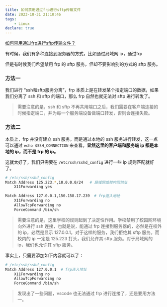 ```yaml
---
title: 如何禁用通过frp进行sftp传输文件
date: 2023-10-31 21:10:46
tags:
    - Linux
declare: true
---
```

[如何禁用通过frp进行sftp传输文件？](https://github.com/fatedier/frp/issues/3736)<!--more-->

有时候，我们有多种连接到服务器的方式，比如通过局域网 ip，通过frp

但是有时候我们希望禁用 frp 的 sftp 服务，但却不要影响别的方式的 sftp 服务。

### 方法一

我们进行 “ssh和sftp服务分离”，frp 本质上是在转发某个指定端口的数据，如果我们分离了 ssh 和 sftp 的端口，那么 frp 自然也就无法对 sftp 进行转发了。

> 需要注意的是，ssh 和 sftp 不再共用端口之后，我们需要在客户端连接的时候指定端口，并为每一个服务端设备做端口转发，否则会连接失败。

### 方法二

本质上，frp 并没有建立 ssh 服务，而是通过本地的 ssh 服务进行转发，这一点可以通过 `echo $SSH_CONNECTION` 来查看。**显然这里的客户端和服务端 ip 都是本地的 ip，而不是 frp 的 ip。**

这就太好了，我们只需要在 `/etc/ssh/sshd_config` 进行一些 ip 规则匹配就好了。

```bash
# /etc/ssh/sshd_config
Match Address 125.223.*,10.0.0.0/24   # 局域网或校内网地址
    X11Forwarding yes

Match Address 127.0.0.1,150.158.17.239  # frp连入地址
    X11Forwarding no
    AllowTcpForwarding no
    ForceCommand /bin/sh
```

> 需要注意的是，这里学校的规则起到了决定性作用。学校禁用了校园网环境向外进行 ssh 连接，也就是说，能通过 frp 连接到服务器的，必然是在校外的 ip，必然是显示 127.0.0.1。对于这样的服务，我们拒绝其 sftp 服务。而校内的 ip 一定是 125.223 打头，我们允许其 sftp 服务。对于局域网的 ip，我们也允许其 sftp 服务。


事实上，只需要添加如下内容就可以了：
```bash
# /etc/ssh/sshd_config
Match Address 127.0.0.1  # frp连入地址
    X11Forwarding no
    AllowTcpForwarding no
    ForceCommand /bin/sh
```

> 发现出了一些问题，vscode 也无法通过 frp 进行连接了，还是要用方法一。